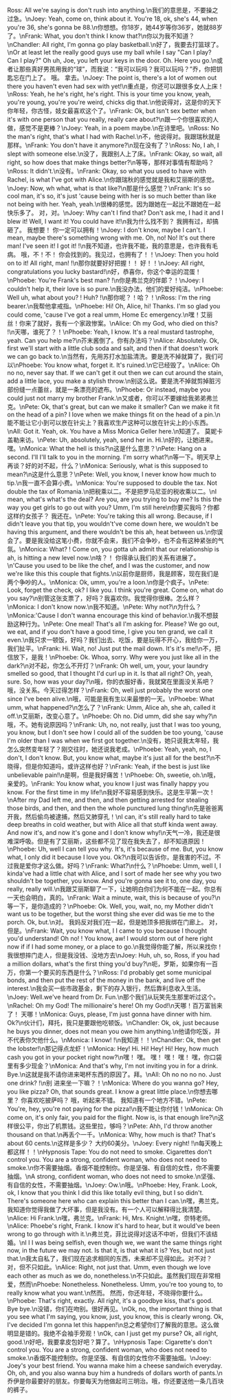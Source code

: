 Ross: All we're saying is don't rush into anything.\n我们的意思是，不要操之过急。\nJoey: Yeah, come on, think about it. You're 18, ok, she's 44, when you're 36, she's gonna be 88.\n你想想。你18岁，她44岁等你36岁，她就88岁了。\nFrank: What, you don't think I know that?\n你以为我不知道？\nChandler: All right, I'm gonna go play basketball.\n好了，我要去打篮球了。\nOr at least let the really good guys use my ball while I say "Can I play? Can I play?" Oh uh, Joe, you left your keys in the door. Oh. Here you go.\n或者让那些真好男孩用我的“球”，而我说：“我可以玩吗？我可以玩吗？”乔，你把钥匙忘在门上了。 哦。 拿去。\nJoey: The point is, there's a lot of women out there you haven't even had sex with yet!\n重点是，你还可以跟很多女人上床！\nRoss: Yeah, he he's right, he's right. This is your time you know, yeah, you're young, you're you're weird, chicks dig that.\n他说得对，这是你的天下你年轻，你古怪，妓女最喜欢这个了。\nFrank: Ok, but isn't sex better when it's with one person that you really, really care about?\n跟一个你很喜欢的人做，感觉不是更棒？\nJoey: Yeah, in a poem maybe.\n在诗里吧。\nRoss: No the man's right, that's what I had with Rachel.\n不，他说得对。我跟瑞秋就是那样。\nFrank: You don't have it anymore?\n现在没有了？\nRoss: No, I ah, I slept with someone else.\n没了，我跟别人上了床。\nFrank: Okay, so wait, all right, so how does that make things better?\n等等，那样对事情有帮助吗？\nRoss: It didn't.\n没有。\nFrank: Okay, so what you used to have with Rachel, is what I've got with Alice.\n你跟瑞秋的感觉就是我和艾丽斯的感觉。\nJoey: Now, wh what, what is that like?\n那是什么感觉？\nFrank: It's so cool man, it's so, it's just 'cause being with her is so much better than like not being with her. Yeah, yeah.\n很棒的感觉。因为跟她在一起比不跟她在一起快乐多了。 对，对。\nJoey: Why can't I find that? Don't ask me, I had it and I blew it! Well, I want it! You could have it!\n我为什么找不到？ 我拥有过，却搞砸了。 我想要！ 你一定可以拥有！\nJoey: I don't know, maybe I can't. I mean, maybe there's something wrong with me. Oh, no! No! It's out there man! I've seen it! I got it! !\n我不知道，也许我不能，我的意思是，也许我有毛病。 哦，不！不！ 你会找到的。我见过，也拥有了！！\nJoey: Then you hold on to it! All right, man! !\n那你就要好好把握！！ 好！！\nJoey: All right, congratulations you lucky bastard!\n好，恭喜你，你这个幸运的混蛋！\nPhoebe: You're Frank's best man? !\n你是弗兰克的伴郞？！\nJoey: I couldn't help it, their love is so pure.\n我没办法，他们的爱好纯洁。\nPhoebe: Well uh, what about you? ! Huh? !\n那你呢？！哈？！\nRoss: I'm the ring bearer.\n我帮他拿戒指。\nPhoebe: Hi! Oh, Alice, hi! Thanks. I'm so glad you could come, 'cause I've got a real umm, Home Ec emergency.\n嘿！艾丽丝！你来了就好，我有一个家政惨案。\nAlice: Oh my God, who died on this? !\n天哪，谁死了？！\nPhoebe: Yeah, I know. It's a real mustard tastrophe, yeah. Can you help me?\n芥末酱倒了。你有办法吗？\nAlice: Absolutely. Ok, first we'll start with a little club soda and salt, and then if that doesn't work we can go back to.\n当然有，先用苏打水加盐清洗。要是洗不掉就算了，我们可以\nPhoebe: You know what, forget it. It's ruined.\n它已经毁了。\nAlice: Oh no no, never say that. If we can't get it out then we can cut around the stain, add a little lace, you make a stylish throw.\n别这么说。要是洗不掉就剪掉脏污部份缝一点蕾丝，就是一条漂亮的遮布。\nPhoebe: Or instead, maybe you could just not marry my brother Frank.\n又或者，你可以不要嫁给我弟弟弗兰克。\nPete: Ok, that's great, but can we make it smaller? Can we make it fit on the head of a pin? I love when we make things fit on the head of a pin.\n能不能让它小到可以放在针尖上？我喜欢生产这种可以放在针尖上的小东西。\nAll: Got it. Yeah, ok. You have a Miss Monica Geller here.\n知道了。 莫妮卡盖勒来访。\nPete: Uh, absolutely, yeah, send her in. Hi.\n好的，让她进来。嘿。\nMonica: What the hell is this?\n这是什么意思？\nPete: Hang on a second. I'll I'll talk to you in the morning. I'm sorry what?\n等一下。明天早上再谈？好的对不起，什么？\nMonica: Seriously, what is this supposed to mean?\n这是什么意思？\nPete: Well, you know, I never know how much to tip.\n我一直不会算小费。\nMonica: You're supposed to double the tax. Not double the tax of Romania.\n把税乘以二。不是把罗马尼亚的税收乘以二。\nI mean, what's what's the deal? Are you, are you trying to buy me? Is this the way you get girls to go out with you? Umm, I'm still here\n你要买我吗？你都这样约女孩子？ 我还在。\nPete: You're taking this all wrong. Because, if I didn't leave you that tip, you wouldn't've come down here, we wouldn't be having this argument, and there wouldn't be this ah, heat between us.\n你误会了。要是我没给这笔小费，你就不会来，我们不会争吵，也不会有这种紧张的气氛。\nMonica: What? ! Come on, you gotta uh admit that our relationship is ah, is hitting a new level now.\n啥？！ 你得承认我们的关系有进展了。\n'Cause you used to be like the chef, and I was the customer, and now we're like this this couple that fights.\n以前你是厨师，我是顾客，现在我们是两个争吵的人。\nMonica: Ok, umm, you're a loon.\n你是个疯子。\nPete: Look, forget the check, ok? I like you. I think you're great. Come on, what do you say?\n别管这张支票了，好吗？我喜欢你。我觉得你很棒。怎么样？\nMonica: I don't know now.\n我不知道。\nPete: Why not?\n为什么？\nMonica:'Cause I don't wanna encourage this kind of behavior.\n我不想鼓励这种行为。\nPete: One meal! That's all I'm asking for. Please? We go out, we eat, and if you don't have a good time, I give you ten grand, we call it even.\n我只求一顿饭，好吗？我们出去、吃饭，要是玩得不开心，我给你一万，我们扯平。\nFrank: Hi. Wait, no! Just put the mail down. It's it's me!\n不，把信放下，是我！\nPhoebe: Ok. Whoa, sorry. Why were you just like all in the dark?\n对不起，你怎么不开灯？\nFrank: Oh well, um, your, your laundry smelled so good, that I thought I'd curl up in it. Is that all right? Oh, yeah, sure. So, how was your day?\n哦，你的衣服好香，我就窝在里面没关系吧？ 哦，没关系。今天过得怎样？\nFrank: Oh, well just probably the worst one since I've been alive.\n哦，可能是我有生以来最惨的一天。\nPhoebe: What umm, what happened?\n怎么了？\nFrank: Umm, Alice ah, she ah, called it off.\n艾丽斯，改变心意了。\nPhoebe: Oh no. Did umm, did she say why?\n哦，不。她有说原因吗？\nFrank: Uh, no, not really, just that I was too young, you know, but I don't see how I could all of the sudden be too young, 'cause I'm older than I was when we first got together.\n没有，她只说我太年轻，我怎么突然变年轻了？刚交往时，她还说我老成。\nPhoebe: Yeah, yeah, no, I don't, I don't know. But, you know what, maybe it's just all for the best?\n不晓得，但是你知道吗，或许这样也好？\nFrank: Yeah, if the best is just like unbelievable pain!\n是啊，但是我好痛苦！\nPhoebe: Oh, sweetie, oh.\n哦，亲爱的。\nFrank: You know what, you know I just was finally happy you know. For the first time in my life!\n我好不容易感到快乐。这是生平第一次！\nAfter my Dad left me, and then, and then getting arrested for stealing those birds, and then, and then the whole punctured lung thing!\n先是爸爸离开我，然后偷鸟被逮捕，然后又肺穿孔！\nI can, it's still really hard to take deep breaths in cold weather, but with Alice all that stuff kinda went away. And now it's, and now it's gone and I don't know why!\n天气一冷，我还是很难深呼吸。但是有了艾丽斯，这些都不见了现在我失去了，却不知道原因！\nPhoebe: Uh, well I can tell you why. It's, it's because of me. But, you know what, I only did it because I love you. Ok?\n我可以告诉你，是我害的不过。不过我是爱你才这么做。好吗？\nFrank: What?\n什么？\nPhoebe: Umm, well I, I kinda've had a little chat with Alice, and I sort of made her see why you two shouldn't be together, you know. And you're gonna see it to, one day, you really, really will.\n我跟艾丽斯聊了一下，让她明白你们为何不能在一起。你总有一天也会明白，真的。\nFrank: Wait a minute, wait, this is because of you?\n等一下，是你造成的？\nPhoebe: Ok. Well, you, wait, no, my Mother didn't want us to be together, but the worst thing she ever did was tie me to the porch. Ok, but.\n对。 我妈反对我们在一起，但是她顶多把我绑在门廊上。 对，但是。\nFrank: Wait, you know what, I I came to you because I thought you'd understand! Oh no! ! You know, aw! I would storm out of here right now if if I had some money, or a place to go.\n我觉得你能了解，所以来找你！我很想摔门走人，但是我没钱、没地方去\nJoey: Huh, uh, so, Ross, if you had a million dollars, what's the first thing you'd buy?\n呃，罗斯，如果你有一百万，你第一个要买的东西是什么？\nRoss: I'd probably get some municipal bonds, and then put the rest of the money in the bank, and live off the interest.\n我会买一些市政基金，剩下的存入银行，然后靠利息收入生活。\nJoey: Well.we've heard from Dr. Fun.\n那个我们从玩笑先生那里听过这个。\nRachel: Oh my God! The millionaire's here! Oh my God!\n天哪！百万富翁来了！ 天哪！\nMonica: Guys, please, I'm just gonna have dinner with him. Ok?\n伙计们，拜托，我只是要跟他吃顿饭。\nChandler: Ok, ok, just because he buys you dinner, does not mean you owe him anything.\n他请你吃饭，并不代表你欠他什么。\nMonica: I know! !\n我知道！！\nChandler: Ok, then get the lobster!\n那记得点龙虾！\nMonica: Hey! Hi. Hi! Hey! Hi! Hey, how much cash you got in your pocket right now?\n嘿！ 嘿。 嘿！ 嘿！ 嘿！ 嘿，你口袋里有多少现金？\nMonica: And that's why, I'm not inviting you in for a drink. Bye.\n这就是我不请你进来喝杯东西的原因了。拜。\nAll: Oh no no no no. Just one drink? !\n别 进来坐一下嘛？！\nMonica: Where do you wanna go? Hey, you like pizza? Oh, that sounds great. I know a great little place.\n你想去哪里？ 你喜欢吃披萨吗？ 哦，听起来不错。 我知道有一个地方不错。\nPete: You're, hey, you're not paying for the pizza!\n我不能让你付钱！\nMonica: Oh come on, it's only fair, you paid for the flight. Now is, is that enough lire?\n这样很公平，你出了机票钱。这些里拉，够吗？\nPete: Ahh, I'd throw another thousand on that.\n再丢个一千。\nMonica: Why, how much is that? That's about 60 cents.\n这样是多少？ 大约60美分。\nJoey: Every night! !\n每天晚上都这样！！\nHypnosis Tape: You do not need to smoke. Cigarettes don't control you. You are a strong, confident woman, who does not need to smoke.\n你不需要抽烟。香烟不能控制你。你是坚强、有自信的女性，你不需要抽烟。\nA strong, confident woman, who does not need to smoke.\n坚强、有自信的女性，不需要抽烟。\nJoey: Ow.\n哦。\nPhoebe: Hey, Frank. Look, ok, I know that you think I did this like totally evil thing, but I so didn't. There's someone here who can explain this better than I can.\n嘿，弗兰克。我知道你觉得我做了大坏事，但是我没有。有一个人可以解释得比我清楚。\nAlice: Hi Frank.\n嘿，弗兰克。\nFrank: Hi, Mrs. Knight.\n嘿，奈特老师。\nAlice: Phoebe's right, Frank. I know it's hard to hear, but it would've been wrong to go through with it.\n弗兰克，菲比说得对这话不中听，但我们不该结婚。\nI I I was being selfish, even though we, we want the same things right now, in the future we may not. Is that it, is that what it is? Yes, but not just that.\n我太自私了，我们现在追求相同的东西，未来却不见得如此。对不对？ 对，但不只如此。\nAlice: Right, not just that. Umm, even though we love each other as much as we do, nonetheless.\n不只如此。虽然我们现在非常相爱，然而\nPhoebe: Nonetheless. Nonetheless. Umm, you're too young to, to really know what you want.\n然而。 然而，你还年轻，不晓得你要什么。\nPhoebe: That's right, exactly. All right, it's a goodbye kiss, that's good. Bye bye.\n没错，你们在吻别。很好再见。\nOk, no, the important thing is that you see what I'm saying, you know, just, you know, this is clearly wrong. Ok, I've decided I'm gonna let this happen!\n总之希望你们了解我的意思。这么做明显是错的。我绝不会袖手旁观！\nOk, can I just get my purse? Ok, all right, good.\n好吧，我要拿皮包好吧？算了。\nHypnosis Tape: Cigarette's don't control you. You are a strong, confident woman, who does not need to smoke.\n香烟不能控制你。你是坚强、有自信的女性你不需要抽烟。\nJoey: Joey's your best friend. You wanna make him a cheese sandwich everyday. Oh, oh, and you also wanna buy him a hundreds of dollars worth of pants.\n乔伊是你最要好的朋友。你要每天为他做起司三明治。哦，你还要送他一条几百块的裤子。
        